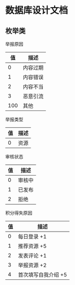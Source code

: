 # 数据库设计文档



## 枚举类

举报原因

| 值   | 描述     |
| ---- | -------- |
| 0    | 内容过期 |
| 1    | 内容错误 |
| 2    | 内容不当 |
| 3    | 恶意引流 |
| 100  | 其他     |

举报类型

| 值   | 描述 |
| ---- | ---- |
| 0    | 资源 |

审核状态

| 值   | 描述   |
| ---- | ------ |
| 0    | 审核中 |
| 1    | 已发布 |
| 2    | 拒绝   |

积分得失原因

| 值   | 描述        |
| ---- | ----------- |
| 0    | 每日登录 +1 |
| 1    | 推荐资源 +5 |
| 2    | 发表评论 +1 |
| 3    | 举报资源 +2 |
| 4    | 首次填写自我介绍 +5 |
